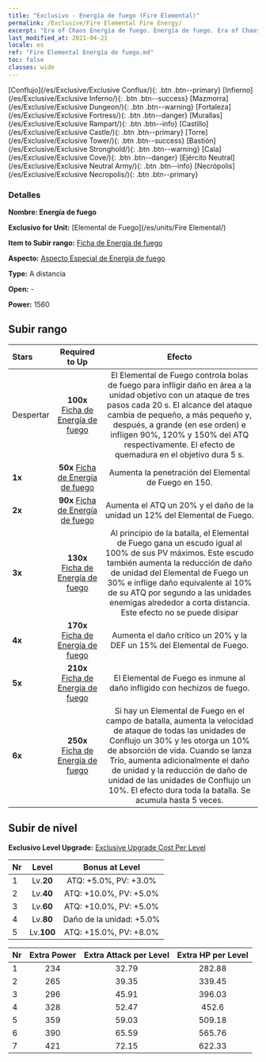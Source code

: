 ```yaml
---
title: "Exclusivo - Energía de fuego (Fire Elemental)"
permalink: /Exclusive/Fire Elemental Fire Energy/
excerpt: "Era of Chaos Energía de fuego. Energía de fuego. Era of Chaos Exclusivo Energía de fuego. Elemental de Fuego Exclusivo."
last_modified_at: 2021-04-21
locale: es
ref: "Fire Elemental Energía de fuego.md"
toc: false
classes: wide
---
```

 [Conflujo](/es/Exclusive/Exclusive Conflux/){: .btn .btn--primary} [Infierno](/es/Exclusive/Exclusive Inferno/){: .btn .btn--success} [Mazmorra](/es/Exclusive/Exclusive Dungeon/){: .btn .btn--warning} [Fortaleza](/es/Exclusive/Exclusive Fortress/){: .btn .btn--danger} [Murallas](/es/Exclusive/Exclusive Rampart/){: .btn .btn--info} [Castillo](/es/Exclusive/Exclusive Castle/){: .btn .btn--primary} [Torre](/es/Exclusive/Exclusive Tower/){: .btn .btn--success} [Bastión](/es/Exclusive/Exclusive Stronghold/){: .btn .btn--warning} [Cala](/es/Exclusive/Exclusive Cove/){: .btn .btn--danger} [Ejército Neutral](/es/Exclusive/Exclusive Neutral Army/){: .btn .btn--info} [Necrópolis](/es/Exclusive/Exclusive Necropolis/){: .btn .btn--primary} 

### Detalles
 **Nombre: Energía de fuego** 

 **Exclusivo for Unit:** [Elemental de Fuego](/es/units/Fire Elemental/) 

 **Item to Subir rango:** [Ficha de Energía de fuego](/es/Items/con_998/)

 **Aspecto:** [Aspecto Especial de Energía de fuego](/es/Items/con_666/)

 **Type:** A distancia

 **Open:** -

 **Power:** 1560

## Subir rango

  |     Stars    |  Required to Up | Efecto |
  |:-------------|:---------------:|:---------------:|
  |  Despertar  | **100x** [Ficha de Energía de fuego](/es/Items/con_998/) | <Fire Trio> El Elemental de Fuego controla bolas de fuego para infligir daño en área a la unidad objetivo con un ataque de tres pasos cada 20 s. El alcance del ataque cambia de pequeño, a más pequeño y, después, a grande (en ese orden) e infligen 90%, 120% y 150% del ATQ respectivamente. El efecto de quemadura en el objetivo dura 5 s. |
  | **1x** <i class="fas fa-star"/> | **50x** [Ficha de Energía de fuego](/es/Items/con_998/) | Aumenta la penetración del Elemental de Fuego en 150. |
  | **2x** <i class="fas fa-star"/> | **90x** [Ficha de Energía de fuego](/es/Items/con_998/) | Aumenta el ATQ un 20% y el daño de la unidad un 12% del Elemental de Fuego. |
  | **3x** <i class="fas fa-star"/> | **130x** [Ficha de Energía de fuego](/es/Items/con_998/) | Al principio de la batalla, el Elemental de Fuego gana un escudo igual al 100% de sus PV máximos. Este escudo también aumenta la reducción de daño de unidad del Elemental de Fuego un 30% e inflige daño equivalente al 10% de su ATQ por segundo a las unidades enemigas alrededor a corta distancia. Este efecto no se puede disipar |
  | **4x** <i class="fas fa-star"/> | **170x** [Ficha de Energía de fuego](/es/Items/con_998/) | Aumenta el daño crítico un 20% y la DEF un 15% del Elemental de Fuego. |
  | **5x** <i class="fas fa-star"/> | **210x** [Ficha de Energía de fuego](/es/Items/con_998/) | El Elemental de Fuego es inmune al daño infligido con hechizos de fuego. |
  | **6x** <i class="fas fa-star"/> | **250x** [Ficha de Energía de fuego](/es/Items/con_998/) | <Resonancia elemental> Si hay un Elemental de Fuego en el campo de batalla, aumenta la velocidad de ataque de todas las unidades de Conflujo un 30% y les otorga un 10% de absorción de vida. Cuando se lanza Trío, aumenta adicionalmente el daño de unidad y la reducción de daño de unidad de las unidades de Conflujo un 10%. El efecto dura toda la batalla. Se acumula hasta 5 veces. |


## Subir de nivel
 **Exclusivo Level Upgrade:** [Exclusive Upgrade Cost Per Level](/Exclusive/ExclusiveUpgradeCostPerLevel/)

  |  Nr  |   Level  | Bonus at Level |
  |:-----|:--------:|:--------------:|
  | 1 | Lv.**20** | ATQ: +5.0%, PV: +3.0% |
  | 2 | Lv.**40** | ATQ: +10.0%, PV: +5.0% |
  | 3 | Lv.**60** | ATQ: +10.0%, PV: +5.0% |
  | 4 | Lv.**80** | Daño de la unidad: +5.0% |
  | 5 | Lv.**100** | ATQ: +15.0%, PV: +8.0% |


  |  Nr  |  Extra Power | Extra Attack per Level | Extra HP per Level |
  |:-----|:--------:|:--------:|:--------:|
  | 1 | 234 | 32.79 | 282.88 |
  | 2 | 265 | 39.35 | 339.45 |
  | 3 | 296 | 45.91 | 396.03 |
  | 4 | 328 | 52.47 | 452.6 |
  | 5 | 359 | 59.03 | 509.18 |
  | 6 | 390 | 65.59 | 565.76 |
  | 7 | 421 | 72.15 | 622.33 |


